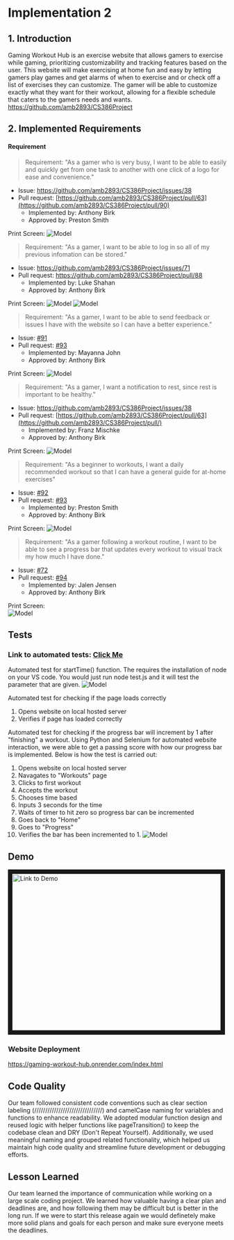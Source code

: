 # Implementation 2
## 1. Introduction
Gaming Workout Hub is an exercise website that allows gamers to exercise while gaming, prioritizing customizability and tracking features based on the user. This website will make exercising at home fun and easy by letting gamers play games and get alarms of when to exercise and or check off a list of exercises they can customize. The gamer will be able to customize exactly what they want for their workout, allowing for a flexible schedule that caters to the gamers needs and wants. https://github.com/amb2893/CS386Project

## 2. Implemented Requirements
#### Requirement
> Requirement: "As a gamer who is very busy, I want to be able to easily and quickly get from one task to another with one click of a logo for ease and convenience."
- Issue: [https://github.com/amb2893/CS386Project/issues/38 ](https://github.com/amb2893/CS386Project/issues/89)
- Pull request: [https://github.com/amb2893/CS386Project/pull/63](https://github.com/amb2893/CS386Project/pull/90) 
    - Implemented by: Anthony Birk 
    - Approved by: Preston Smith

Print Screen:
![Model](D-6-Pictures/logoHomeButton.png)

> Requirement: "As a gamer, I want to be able to log in so all of my previous infomation can be stored."
- Issue: https://github.com/amb2893/CS386Project/issues/71
- Pull request: https://github.com/amb2893/CS386Project/pull/88
    - Implemented by: Luke Shahan
    - Approved by: Anthony Birk

Print Screen: 
![Model](D-6-Pictures/register_screenshot.png)
![Model](D-6-Pictures/login_screenshot.png)

> Requirement: "As a gamer, I want to be able to send feedback or issues I have with the website so I can have a better experience."
- Issue: [#91](https://github.com/amb2893/CS386Project/issues/91)
- Pull request: [#93](https://github.com/amb2893/CS386Project/pull/93)
    - Implemented by: Mayanna John 
    - Approved by: Anthony Birk

Print Screen:
![Model](D-6-Pictures/after_send.png)

> Requirement: "As a gamer, I want a notification to rest, since rest is important to be healthy."
- Issue: [https://github.com/amb2893/CS386Project/issues/38 ](https://github.com/amb2893/CS386Project/issues/42)
- Pull request: [https://github.com/amb2893/CS386Project/pull/63](https://github.com/amb2893/CS386Project/pull/) 
    - Implemented by: Franz Mischke
    - Approved by: Anthony Birk

Print Screen:
![Model](D-6-Pictures/alert.png)

> Requirement: "As a beginner to workouts, I want a daily recommended workout so that I can have a general guide for at-home exercises"
- Issue: [#92](https://github.com/amb2893/CS386Project/issues/92)
- Pull request: [#93](https://github.com/amb2893/CS386Project/pull/93)
    - Implemented by: Preston Smith 
    - Approved by: Anthony Birk

Print Screen:
![Model](D-6-Pictures/reccomendedWorkout.png)

> Requirement: "As a gamer following a workout routine, I want to be able to see a progress bar that updates every workout to visual track my how much I have done."
- Issue: [#72](https://github.com/amb2893/CS386Project/issues/72)
- Pull request: [#94](https://github.com/amb2893/CS386Project/pull/94)
    - Implemented by: Jalen Jensen
    - Approved by: Anthony Birk

Print Screen:  
![Model](D-6-Pictures/progressBar.png)

## Tests
### **Link to automated tests:** [Click Me](https://github.com/amb2893/CS386Project/tree/testHTML/PyTests)  
Automated test for startTime() function. The requires the installation of node on your VS code. You would just run node test.js and it will test the parameter that are given.
![Model](D-6-Pictures/testStartTime.png)

Automated test for checking if the page loads correctly
1. Opens website on local hosted server
2. Verifies if page has loaded correctly

Automated test for checking if the progress bar will increment by 1 after "finishing" a workout. Using Python and Selenium for automated website interaction, we were able to get a passing score with how our progress bar is implemented. Below is how the test is carried out:
1. Opens website on local hosted server
2. Navagates to "Workouts" page
3. Clicks to first workout
4. Accepts the workout
5. Chooses time based
6. Inputs 3 seconds for the time
7. Waits of timer to hit zero so progress bar can be incremented
8. Goes back to "Home"
9. Goes to "Progress"
10. Verifies the bar has been incremented to 1.
![Model](D-6-Pictures/progressbarresultv2.png)

## Demo 
<a href="https://youtu.be/RjpGIxPZzG4
" target="_blank"><img src="https://img.youtube.com/vi/Rsx6NzS3mj8/maxresdefault.jpg" 
alt="Link to Demo" width="480" height="360" border="10" /></a>

### Website Deployment 
https://gaming-workout-hub.onrender.com/index.html


## Code Quality
Our team followed consistent code conventions such as clear section labeling (///////////////////////////////) and camelCase naming for variables and functions to enhance readability. We adopted modular function design and reused logic with helper functions like pageTransition() to keep the codebase clean and DRY (Don't Repeat Yourself). Additionally, we used meaningful naming and grouped related functionality, which helped us maintain high code quality and streamline future development or debugging efforts.

## Lesson Learned
Our team learned the importance of communication while working on a large scale coding project. We learned how valuable having a clear plan and deadlines are, and how following them may be difficult but is better in the long run. If we were to start this release again we would definetely make more solid plans and goals for each person and make sure everyone meets the deadlines. 
